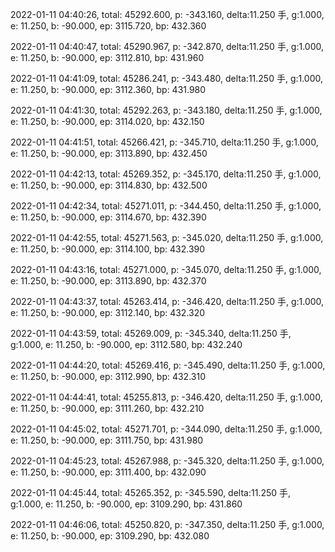 2022-01-11 04:40:26, total: 45292.600, p: -343.160, delta:11.250 手, g:1.000, e: 11.250, b: -90.000, ep: 3115.720, bp: 432.360

2022-01-11 04:40:47, total: 45290.967, p: -342.870, delta:11.250 手, g:1.000, e: 11.250, b: -90.000, ep: 3112.810, bp: 431.960

2022-01-11 04:41:09, total: 45286.241, p: -343.480, delta:11.250 手, g:1.000, e: 11.250, b: -90.000, ep: 3112.360, bp: 431.980

2022-01-11 04:41:30, total: 45292.263, p: -343.180, delta:11.250 手, g:1.000, e: 11.250, b: -90.000, ep: 3114.020, bp: 432.150

2022-01-11 04:41:51, total: 45266.421, p: -345.710, delta:11.250 手, g:1.000, e: 11.250, b: -90.000, ep: 3113.890, bp: 432.450

2022-01-11 04:42:13, total: 45269.352, p: -345.170, delta:11.250 手, g:1.000, e: 11.250, b: -90.000, ep: 3114.830, bp: 432.500

2022-01-11 04:42:34, total: 45271.011, p: -344.450, delta:11.250 手, g:1.000, e: 11.250, b: -90.000, ep: 3114.670, bp: 432.390

2022-01-11 04:42:55, total: 45271.563, p: -345.020, delta:11.250 手, g:1.000, e: 11.250, b: -90.000, ep: 3114.100, bp: 432.390

2022-01-11 04:43:16, total: 45271.000, p: -345.070, delta:11.250 手, g:1.000, e: 11.250, b: -90.000, ep: 3113.890, bp: 432.370

2022-01-11 04:43:37, total: 45263.414, p: -346.420, delta:11.250 手, g:1.000, e: 11.250, b: -90.000, ep: 3112.140, bp: 432.320

2022-01-11 04:43:59, total: 45269.009, p: -345.340, delta:11.250 手, g:1.000, e: 11.250, b: -90.000, ep: 3112.580, bp: 432.240

2022-01-11 04:44:20, total: 45269.416, p: -345.490, delta:11.250 手, g:1.000, e: 11.250, b: -90.000, ep: 3112.990, bp: 432.310

2022-01-11 04:44:41, total: 45255.813, p: -346.420, delta:11.250 手, g:1.000, e: 11.250, b: -90.000, ep: 3111.260, bp: 432.210

2022-01-11 04:45:02, total: 45271.701, p: -344.090, delta:11.250 手, g:1.000, e: 11.250, b: -90.000, ep: 3111.750, bp: 431.980

2022-01-11 04:45:23, total: 45267.988, p: -345.320, delta:11.250 手, g:1.000, e: 11.250, b: -90.000, ep: 3111.400, bp: 432.090

2022-01-11 04:45:44, total: 45265.352, p: -345.590, delta:11.250 手, g:1.000, e: 11.250, b: -90.000, ep: 3109.290, bp: 431.860

2022-01-11 04:46:06, total: 45250.820, p: -347.350, delta:11.250 手, g:1.000, e: 11.250, b: -90.000, ep: 3109.290, bp: 432.080